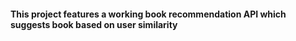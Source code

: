 #### This project features a working book recommendation API which suggests book based on user similarity